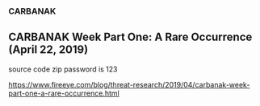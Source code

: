 ### CARBANAK

## CARBANAK Week Part One: A Rare Occurrence (April 22, 2019)

source code zip password is 123

https://www.fireeye.com/blog/threat-research/2019/04/carbanak-week-part-one-a-rare-occurrence.html



